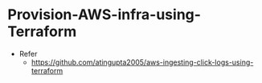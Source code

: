 # Provision-AWS-infra-using-Terraform

- Refer
    - https://github.com/atingupta2005/aws-ingesting-click-logs-using-terraform
